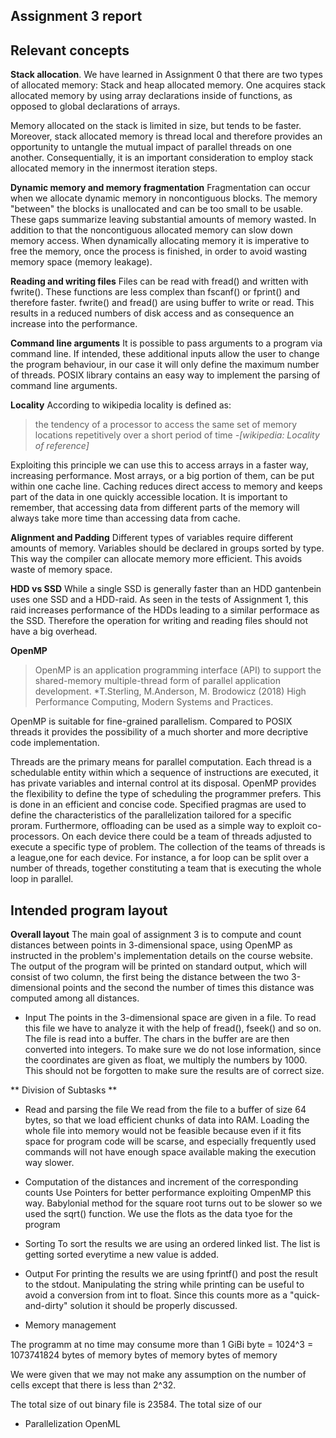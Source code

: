 ## Assignment 3 report

## Relevant concepts

**Stack allocation**.  We have learned in Assignment 0 that there are two
  types of allocated memory: Stack and heap allocated memory. One acquires
  stack allocated memory by using array declarations inside of functions, as
  opposed to global declarations of arrays.

  Memory allocated on the stack is limited in size, but tends to be faster.
  Moreover, stack allocated memory is thread local and therefore provides an
  opportunity to untangle the mutual impact of parallel threads on one another.
  Consequentially, it is an important consideration to employ stack allocated
  memory in the innermost iteration steps.

**Dynamic memory and memory fragmentation**
  Fragmentation can occur when we allocate dynamic memory in noncontiguous blocks.
  The memory "between" the blocks is unallocated and can be too small to be usable.
  These gaps summarize leaving substantial amounts of memory wasted. In addition to
  that the noncontiguous allocated memory can slow down memory access.
  When dynamically allocating memory it is imperative to free the memory, once
  the process is finished, in order to avoid wasting memory space (memory leakage). 
  
**Reading and writing files**
  Files can be read with fread() and written with fwrite(). These functions are
  less complex than fscanf() or fprint() and therefore faster. fwrite() and fread()
  are using buffer to write or read. This results in a reduced numbers of disk access and as consequence an increase into the performance.
  
**Command line arguments**
  It is possible to pass arguments to a program via command line. If intended, these
  additional inputs allow the user to change the program behaviour, in our case it will only define the maximum number of threads.
  POSIX library contains an easy way to implement the parsing of command line arguments.

**Locality**
  According to wikipedia locality is defined as:
  
> the tendency of a processor to access the same set of memory locations repetitively over a short period of time
> *-[wikipedia: Locality of reference]*
							      
  Exploiting this principle we can use this to access arrays in a faster way, increasing performance.
  Most arrays, or a big portion of them, can be put within one cache line. Caching reduces direct access to memory and keeps
  part of the data in one quickly accessible location.
  It is important to remember, that accessing data from different parts of the memory
  will always take more time than accessing data from cache.


**Alignment and Padding**
  Different types of variables require different amounts of memory. Variables should be declared
  in groups sorted by type. This way the compiler can allocate memory more efficient. This avoids
  waste of memory space.

**HDD vs SSD**
  While a single SSD is generally faster than an HDD gantenbein uses one SSD and a HDD-raid.
  As seen in the tests of Assignment 1, this raid increases performance of the HDDs leading
  to a similar performace as the SSD. Therefore the operation for writing and reading files should not have
  a big overhead.

**OpenMP**
>OpenMP is an application programming interface (API) to support the shared-memory multiple-thread form of parallel application development. 
> *T.Sterling, M.Anderson, M. Brodowicz (2018) High Performance Computing, Modern Systems and Practices.

 OpenMP is suitable for fine-grained parallelism. Compared to POSIX threads it provides the possibility of a much shorter and more decriptive code implementation.
 
 Threads are the primary means for parallel computation. Each thread is a schedulable entity within which a sequence of instructions are executed, it has private variables and internal control at its disposal. OpenMP provides the flexibility to define the type of scheduling the programmer prefers. This is done in an efficient and concise code. Specified pragmas are used to define the characteristics of the parallelization tailored for a specific proram. Furthermore, offloading can be used as a simple way to exploit co-processors. On each device there could be a team of threads adjusted to execute a specific type of problem. The collection of the teams of threads is a league,one for each device. For instance, a for loop can be split over a number of threads, together constituting a team that is executing the whole loop in parallel.

## Intended program layout
**Overall layout**
The main goal of assignment 3 is to compute and count distances between points in 3-dimensional space, using OpenMP as instructed in the problem's implementation details on the course website.
The output of the program will be printed on standard output, which will consist of two column, the first being the distance between the two 3-dimensional points and the second the number of times this distance was computed among all distances.

* Input
 The points in the 3-dimensional space are given in a file. To read this file we have to analyze it with
 the help of fread(), fseek() and so on. The file is read into a buffer. The chars in the buffer are
 are then converted into integers. To make sure we do not lose information, since the coordinates
 are given as float, we multiply the numbers by 1000. This should not be forgotten to make sure the
 results are of correct size.


** Division of Subtasks **

* Read and parsing the file
 We read from the file to a buffer of size 64 bytes, so that we load efficient chunks of data into RAM. Loading the whole file into memory would not be feasible because even if it fits space for program code will be scarse, and especially frequently used commands will not have enough space available making the execution way slower.
 
* Computation of the distances and increment of the corresponding counts
 Use Pointers for better performance exploiting OmpenMP this way.
 Babylonial method for the square root turns out to be slower so we used the sqrt() function.
 We use the flots as the data tyoe for the program

* Sorting
 To sort the results we are using an ordered linked list. The list is getting sorted everytime a new
 value is added.

* Output
 For printing the results we are using fprintf() and post the result to the stdout. Manipulating the string while printing can be useful to avoid a conversion from int to float. Since this counts more as a "quick-and-dirty" solution it should be properly discussed.



* Memory management
 
The programm at no time may consume more than 1 GiBi byte = 1024^3 = 1073741824 bytes of memory bytes of memory bytes of memory

We were given that we may not make any assumption on the number of cells except that there is less than 2^32.

The total size of out binary file is 23584.
The total size of our


* Parallelization
 OpenML


